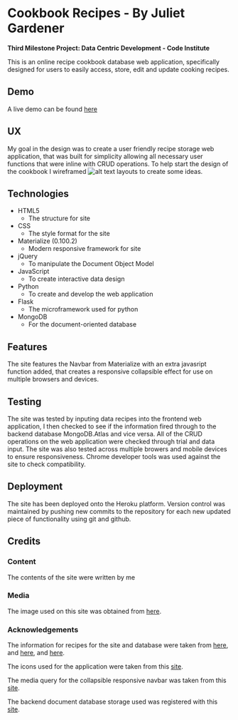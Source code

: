 # Cookbook Recipes - By Juliet Gardener

**Third Milestone Project: Data Centric Development - Code Institute**

This is an online recipe cookbook database web application, specifically designed for users to easily access, store, edit and 
update cooking recipes.

## Demo

A live demo can be found [here](https://raw.githubusercontent.com/julietisstudent/Milestone-Project-3/master/static/images/images.png)

## UX

My goal in the design was to create a user friendly recipe storage web application, that was built for simplicity allowing all necessary 
user functions that were inline with CRUD operations. To help start the design of the cookbook I wireframed 
![alt text](https://github.com/julietisstudent/Milestone-Project-3/blob/master/static/images/images.png) layouts to create some ideas.

## Technologies

* HTML5
    * The structure for site
* CSS 
    * The style format for the site
* Materialize (0.100.2)
    * Modern responsive framework for site
* jQuery 
     * To manipulate the Document Object Model
* JavaScript
     * To create interactive data design
* Python
     * To create and develop the web application
* Flask
     * The microframework used for python
* MongoDB
     * For the document-oriented database

## Features

The site features the Navbar from Materialize with an extra javasript function added, that creates a responsive collapsible effect 
for use on multiple browsers and devices.

## Testing

The site was tested by inputing data recipes into the frontend web application, I then checked to see if the information fired through
to the backend database MongoDB.Atlas and vice versa.
All of the CRUD operations on the web application were checked through trial and data input.
The site was also tested across multiple browers and mobile devices to ensure responsiveness.
Chrome developer tools was used against the site to check compatibility.

## Deployment

The site has been deployed onto the Heroku platform. Version control was maintained by pushing new commits to the
repository for each new updated piece of functionality using git and github.

## Credits

### Content
The contents of the site were written by me 

### Media
The image used on this site was obtained from
[here](https://encrypted-tbn0.gstatic.com/images?q=tbn:ANd9GcSbRtAK2DU4-0BpYfMHhJl5v335qI6UI6FrGFcVRo2jaNoYj_QlmQ).

### Acknowledgements
The information for recipes for the site and database were taken from
[here](https://www.absolute-croatia.com/cookbook/item/croatian-pumpkin-soup), and 
[here](https://en.wikibooks.org/wiki/Cookbook:Chicken_Tikka_Masala), and
[here](https://www.fantasy-ireland.com/Irish-dessert-recipe.html).

The icons used for the application were taken from this [site](https://material.io/tools/icons/?style=baseline).

The media query for the collapsible responsive navbar was taken from this [site](http://archives.materializecss.com/0.100.2/navbar.html).

The backend document database storage used was registered with this [site](https://www.mongodb.com/cloud/atlas).
